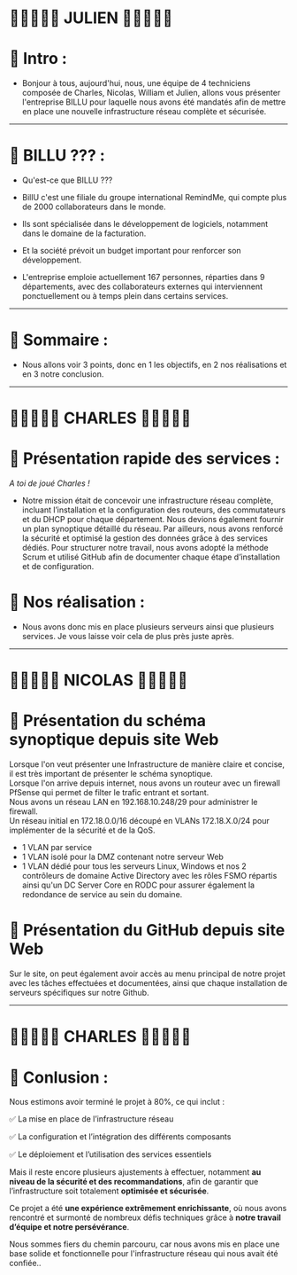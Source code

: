 # 🚨🚨🚨🚨🚨 JULIEN 🚨🚨🚨🚨🚨

# 📑 Intro :

- Bonjour à tous, aujourd'hui, nous, une équipe de 4 techniciens composée de Charles, Nicolas, William et Julien, allons vous présenter l'entreprise BILLU pour laquelle nous avons été mandatés afin de mettre en place une nouvelle infrastructure réseau complète et sécurisée.

---

# 📑 BILLU ??? :

- Qu'est-ce que BILLU ???
  
- BillU c'est une filiale du groupe international RemindMe, qui compte plus de
2000 collaborateurs dans le monde.

- Ils sont spécialisée dans le développement de logiciels, notamment dans le domaine de la facturation.

- Et la société prévoit un budget important pour renforcer son développement.

- L'entreprise emploie actuellement 167 personnes, réparties dans 9 départements, avec des collaborateurs externes qui interviennent ponctuellement ou à temps plein dans certains services.

---

# 📑 Sommaire :

- Nous allons voir 3 points, donc en 1 les objectifs, en 2 nos réalisations et en 3 notre conclusion.

---


# 🚨🚨🚨🚨🚨 CHARLES 🚨🚨🚨🚨🚨 

# 📑 Présentation rapide des services :

*A toi de joué Charles !*

- Notre mission était de concevoir une infrastructure réseau complète, incluant l’installation et la configuration des routeurs, des commutateurs et du DHCP pour chaque département. Nous devions également fournir un plan synoptique détaillé du réseau. Par ailleurs, nous avons renforcé la sécurité et optimisé la gestion des données grâce à des services dédiés. Pour structurer notre travail, nous avons adopté la méthode Scrum et utilisé GitHub afin de documenter chaque étape d’installation et de configuration.

# 📑 Nos réalisation :

- Nous avons donc mis en place plusieurs serveurs ainsi que plusieurs services. Je vous laisse voir cela de plus près juste après.
  
---

 # 🚨🚨🚨🚨🚨 NICOLAS 🚨🚨🚨🚨🚨

# 📑 Présentation du schéma synoptique depuis site Web  

Lorsque l'on veut présenter une Infrastructure de manière claire et concise, il est très important de présenter le schéma synoptique.  
Lorsque l'on arrive depuis internet, nous avons un routeur avec un firewall PfSense qui permet de filter le trafic entrant et sortant.  
Nous avons un réseau LAN en 192.168.10.248/29 pour administrer le firewall.  
Un réseau initial en 172.18.0.0/16 découpé en VLANs 172.18.X.0/24 pour implémenter de la sécurité et de la QoS.  
- 1 VLAN par service  
- 1 VLAN isolé pour la DMZ contenant notre serveur Web  
- 1 VLAN dédié pour tous les serveurs Linux, Windows et nos 2 contrôleurs de domaine Active Directory avec les rôles FSMO répartis ainsi qu'un DC Server Core en RODC pour assurer également la redondance de service au sein du domaine.

# 📑 Présentation du GitHub depuis site Web  

Sur le site, on peut également avoir accès au menu principal de notre projet avec les tâches effectuées et documentées, ainsi que chaque installation de serveurs spécifiques sur notre Github.  

---

# 🚨🚨🚨🚨🚨 CHARLES 🚨🚨🚨🚨🚨 

# 📑 Conlusion :
Nous estimons avoir terminé le projet à 80%, ce qui inclut :

✅ La mise en place de l’infrastructure réseau

✅ La configuration et l’intégration des différents composants

✅ Le déploiement et l’utilisation des services essentiels

Mais il reste encore plusieurs ajustements à effectuer, notamment **au niveau de la sécurité et des recommandations**, afin de garantir que l’infrastructure soit totalement **optimisée et sécurisée**.

Ce projet a été **une expérience extrêmement enrichissante**, où nous avons rencontré et surmonté de nombreux défis techniques grâce à **notre travail d’équipe et notre persévérance**.

Nous sommes fiers du chemin parcouru, car nous avons mis en place une base solide et fonctionnelle pour l'infrastructure réseau qui nous avait été confiée..
